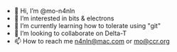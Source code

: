 - 👋 Hi, I’m @mo-n4nln
- 👀 I’m interested in bits & electrons
- 🌱 I’m currently learning how to tolerate using "git"
- 💞️ I’m looking to collaborate on Delta-T
- 📫 How to reach me n4nln@mac.com or mo@ccr.org

<!---
mo-n4nln/mo-n4nln is a ✨ special ✨ repository because its `README.md` (this file) appears on your GitHub profile.
You can click the Preview link to take a look at your changes.
--->
